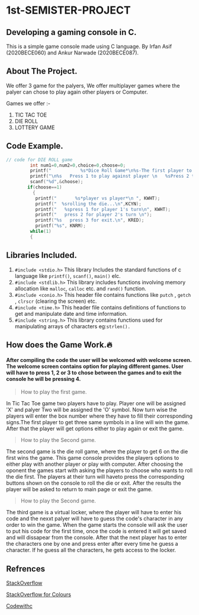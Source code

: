 # 1st-SEMISTER-PROJECT
## Developing a gaming console in C.

This is a simple game console made using C language. By Irfan Asif (2020BECE060) and Ankur Narwade (2020BECE087). 

## About The Project.

We offer 3 game for the palyers, We offer multiplayer games where the palyer can chose to play again other players or Computer. 

   Games we offer :-

1. TIC TAC TOE
2. DIE ROLL
3. LOTTERY GAME

## Code Example.

```c
// code for DIE ROLL game
         int num1=0,num2=0,choice=0,choose=0;
         printf("           %s*Dice Roll Game*\n%s-The first player to get a 6 wins the game- \n", KMAG, KWHT);
         printf("\n%s   Press 1 to play against player \n   %sPress 2 to play against computer\n              ", KYEL, KBLU);
         scanf("%d",&choose);
        if(choose==1)
          {
           printf("       %s*player vs player*\n ", KWHT);
           printf("  %srolling the die...\n",KCYN);
           printf("   %spress 1 for player 1's turn\n", KWHT);
           printf("   press 2 for player 2's turn \n");
           printf("%s   press 3 for exit.\n", KRED);
           printf("%s", KNRM);
         while(1)
         {
```

  

## Libraries Included.

1. `#include <stdio.h>`  This library Includes the standard functions of c language like `printf()`, `scanf()`, `main()` elc.
2. `#include <stdlib.h>`   This library includes functions involving memory allocation like `malloc`,  `calloc` etc. and `rand()` function.
3. `#include <conio.h>`  This header file contains functions like `putch` , `getch` , `clrscr` (clearing the screen) etc.
4. `#include <time.h>` This header file contains definitions of functions to get and manipulate date and time information.
5. `#include <string.h>` This library contains functions used for manipulating arrays of characters eg:`strlen().`

## How does the Game Work.🔥

#### After compiling the code the user will be welcomed with welcome screen. The welcome screen contains option for playing different games. User will have to press 1, 2 or 3 to chose between the games and to exit the console he will be pressing 4.

>How to play the first game.

In Tic Tac Toe game two players have to play. Player one will be assigned 'X' and palyer Two will be assigned the 'O' symbol. Now turn wise the players will enter the box number where they have to fill their corresponding signs.The first player to get three same symbols in a line will win the game. After that the player will get options either to play again or exit the game.

>How to play the Second game.

The second game is the die roll game, where the player to get 6 on the die first wins the game. This game console provides the players options to either play with another player or play with computer. After choosing the oponent the games start with asking the players to choose who wants to roll the die first. The players at their turn will haveto press the corresponding buttons shown on the console to roll the die or exit. After the results the player will be asked to return to main page or exit the game.

>How to play the Second game.

The third game is a virtual locker, where the player will have to enter his code and the nexxt palyer will have to guess the code's character in any order to win the game. When the game starts the console will ask the user to put his code for the first time, once the code is entered it will get saved and will dissapear from the console. After that the next player has to enter the characters one by one and press enter after every time he guess a character. If he guess all the characters, he gets access to the locker.

## Refrences

[StackOverflow](https://stackoverflow.com/questions/15102976/how-to-clear-screen-from-simple-c-program)

[StackOverflow for Colours](https://stackoverflow.com/questions/3585846/color-text-in-terminal-applications-in-unix)

[Codewithc](https://www.codewithc.com/mini-project-in-c-tic-tac-toe-game/)
